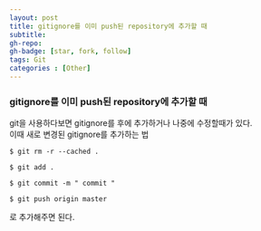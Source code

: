 ```yaml
---
layout: post
title: gitignore를 이미 push된 repository에 추가할 때
subtitle: 
gh-repo: 
gh-badge: [star, fork, follow]
tags: Git
categories : [Other]
---
```


### gitignore를 이미 push된 repository에 추가할 때

git을 사용하다보면 gitignore를 후에 추가하거나 나중에 수정할때가 있다.  
이때 새로 변경된 gitignore를 추가하는 법  

```
$ git rm -r --cached .

$ git add .

$ git commit -m " commit "

$ git push origin master
```

로 추가해주면 된다.